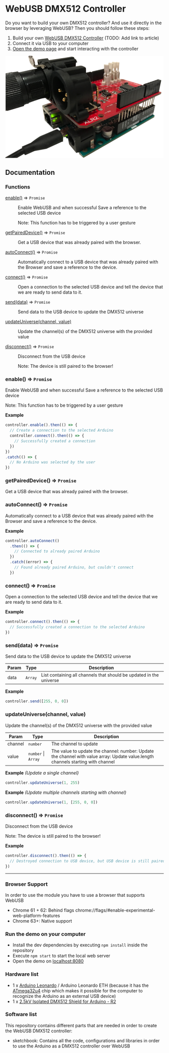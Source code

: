 # WebUSB DMX512 Controller

Do you want to build your own DMX512 controller? And use it directly in the browser by leveraging WebUSB? Then you should follow these steps:

1. Build your own [WebUSB DMX512 Controller](#hardware) (TODO: Add link to article)
2. Connect it via USB to your computer
3. [Open the demo page](https://nerddisco.github.io/webusb-dmx512-controller) and start interacting with the controller

![Arduino Leonardo with DMX512 shield attached](images/webusb_dmx512_controller.jpg)

## Documentation

### Functions

<dl>
<dt><a href="#enable">enable()</a> ⇒ <code>Promise</code></dt>
<dd><p>Enable WebUSB and when successful
Save a reference to the selected USB device</p>
<p>Note: This function has to be triggered by a user gesture</p>
</dd>
<dt><a href="#getPairedDevice">getPairedDevice()</a> ⇒ <code>Promise</code></dt>
<dd><p>Get a USB device that was already paired with the browser.</p>
</dd>
<dt><a href="#autoConnect">autoConnect()</a> ⇒ <code>Promise</code></dt>
<dd><p>Automatically connect to a USB device that was already
paired with the Browser and save a reference to the device.</p>
</dd>
<dt><a href="#connect">connect()</a> ⇒ <code>Promise</code></dt>
<dd><p>Open a connection to the selected USB device and tell the device that
we are ready to send data to it.</p>
</dd>
<dt><a href="#send">send(data)</a> ⇒ <code>Promise</code></dt>
<dd><p>Send data to the USB device to update the DMX512 universe</p>
</dd>
<dt><a href="#updateUniverse">updateUniverse(channel, value)</a></dt>
<dd><p>Update the channel(s) of the DMX512 universe with the provided value</p>
</dd>
<dt><a href="#disconnect">disconnect()</a> ⇒ <code>Promise</code></dt>
<dd><p>Disconnect from the USB device</p>
<p>Note: The device is still paired to the browser!</p>
</dd>
</dl>

<a name="enable"></a>

### enable() ⇒ <code>Promise</code>
Enable WebUSB and when successful
Save a reference to the selected USB device

Note: This function has to be triggered by a user gesture

**Example**  
```js
controller.enable().then(() => {
  // Create a connection to the selected Arduino
  controller.connect().then(() => {
    // Successfully created a connection
  })
})
.catch(() => {
  // No Arduino was selected by the user
})
```
<a name="getPairedDevice"></a>

### getPairedDevice() ⇒ <code>Promise</code>
Get a USB device that was already paired with the browser.

<a name="autoConnect"></a>

### autoConnect() ⇒ <code>Promise</code>
Automatically connect to a USB device that was already
paired with the Browser and save a reference to the device.

**Example**  
```js
controller.autoConnect()
  .then(() => {
    // Connected to already paired Arduino
  })
  .catch((error) => {
    // Found already paired Arduino, but couldn't connect
  })
```
<a name="connect"></a>

### connect() ⇒ <code>Promise</code>
Open a connection to the selected USB device and tell the device that
we are ready to send data to it.

**Example**  
```js
controller.connect().then(() => {
  // Successfully created a connection to the selected Arduino
})
```
<a name="send"></a>

### send(data) ⇒ <code>Promise</code>
Send data to the USB device to update the DMX512 universe


| Param | Type | Description |
| --- | --- | --- |
| data | <code>Array</code> | List containing all channels that should be updated in the universe |

**Example**  
```js
controller.send([255, 0, 0])
```
<a name="updateUniverse"></a>

### updateUniverse(channel, value)
Update the channel(s) of the DMX512 universe with the provided value


| Param | Type | Description |
| --- | --- | --- |
| channel | <code>number</code> | The channel to update |
| value | <code>number</code> \| <code>Array</code> | The value to update the channel: number: Update the channel with value array: Update value.length channels starting with channel |

**Example** *(Update a single channel)*  
```js
controller.updateUniverse(1, 255)
```
**Example** *(Update multiple channels starting with channel)*  
```js
controller.updateUniverse(1, [255, 0, 0])
```
<a name="disconnect"></a>

### disconnect() ⇒ <code>Promise</code>
Disconnect from the USB device

Note: The device is still paired to the browser!

**Example**  
```js
controller.disconnect().then(() => {
  // Destroyed connection to USB device, but USB device is still paired with the browser
})
```

---

### Browser Support

In order to use the module you have to use a browser that supports WebUSB

* Chrome 61 + 62: Behind flags chrome://flags/#enable-experimental-web-platform-features
* Chrome 63+: Native support

### Run the demo on your computer

* Install the dev dependencies by executing `npm install` inside the repository
* Execute `npm start` to start the local web server
* Open the demo on [localhost:8080](http://localhost:8080)

### Hardware list

* 1 x [Arduino Leonardo](https://store.arduino.cc/arduino-leonardo-with-headers) / Arduino Leonardo ETH (because it has the [ATmega32u4](http://www.microchip.com/wwwproducts/en/ATmega32U4) chip which makes it possible for the computer to recognize the Arduino as an external USB device)
* 1 x [2.5kV Isolated DMX512 Shield for Arduino - R2](https://www.tindie.com/products/Conceptinetics/25kv-isolated-dmx-512-shield-for-arduino-r2/)

### Software list

This repository contains different parts that are needed in order to create the WebUSB DMX512 controller:

* sketchbook: Contains all the code, configurations and libraries in order to use the Arduino as a DMX512 controller over WebUSB
